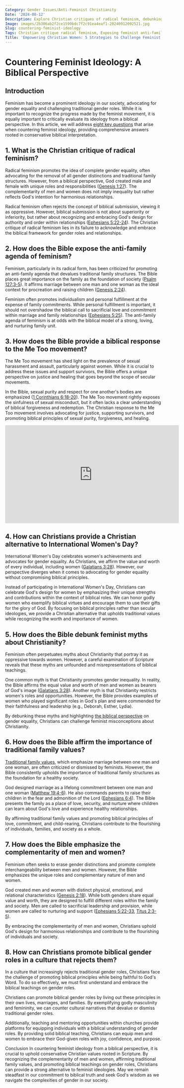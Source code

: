 ```yaml
---
Category: Gender Issues/Anti-Feminist Christianity
Date: '2024-08-12'
Description: Explore Christian critiques of radical feminism, debunking feminist myths through a biblical lens, and providing an alternative perspective on International Women's Day in this insightful article.
Image: images/2b306ab2f2ce1599bdc7f2c91ea4eaf1-20240912092521.jpg
Slug: countering-feminist-ideology
Tags: Christian critique radical feminism, Exposing feminist anti-family agenda, Biblical response Me Too movement, Christian alternative International Women's Day, Debunking feminist myths Christianity
Title: 'Empowering Christian Women: 5 Strategies to Challenge Feminist Ideology'
---
```


# Countering Feminist Ideology: A Biblical Perspective

## Introduction
Feminism has become a prominent ideology in our society, advocating for gender equality and challenging traditional gender roles. While it is important to recognize the progress made by the feminist movement, it is equally important to critically evaluate its ideology from a biblical perspective. In this article, we will address [eight key questions](/biblical-womanhood) that arise when countering feminist ideology, providing comprehensive answers rooted in conservative biblical interpretation.

## 1. What is the Christian critique of radical feminism?
Radical feminism promotes the idea of complete gender equality, often advocating for the removal of all gender distinctions and traditional family structures. However, from a biblical perspective, God created male and female with unique roles and responsibilities ([Genesis 1:27](https://www.bibleref.com/Genesis/1/Genesis-1-27.html)). The complementarity of men and women does not imply inequality but rather reflects God's intention for harmonious relationships.

Radical feminism often rejects the concept of biblical submission, viewing it as oppressive. However, biblical submission is not about superiority or inferiority, but rather about recognizing and embracing God's design for authority and order within relationships ([Ephesians 5:22-24](https://www.bibleref.com/Ephesians/5/Ephesians-5-22.html)). The Christian critique of radical feminism lies in its failure to acknowledge and embrace the biblical framework for gender roles and relationships.

## 2. How does the Bible expose the anti-family agenda of feminism?
Feminism, particularly in its radical form, has been criticized for promoting an anti-family agenda that devalues traditional family structures. The Bible places great importance on the family as the foundation of society ([Psalm 127:3-5](https://www.bibleref.com/Psalm/127/Psalm-127-3.html)). It affirms marriage between one man and one woman as the ideal context for procreation and raising children ([Genesis 2:24](https://www.bibleref.com/Genesis/2/Genesis-2-24.html)).

Feminism often promotes individualism and personal fulfillment at the expense of family commitments. While personal fulfillment is important, it should not overshadow the biblical call to sacrificial love and commitment within marriage and family relationships ([Ephesians 5:25](https://www.bibleref.com/Ephesians/5/Ephesians-5-25.html)). The anti-family agenda of feminism is at odds with the biblical model of a strong, loving, and nurturing family unit.

## 3. How does the Bible provide a biblical response to the Me Too movement?
The Me Too movement has shed light on the prevalence of sexual harassment and assault, particularly against women. While it is crucial to address these issues and support survivors, the Bible offers a unique perspective on justice and healing that goes beyond the scope of secular movements.

In the Bible, sexual purity and respect for one another's bodies are emphasized ([1 Corinthians 6:18-20](https://www.bibleref.com/1-Corinthians/6/1-Corinthians-6-18.html)). The Me Too movement rightly exposes the sinfulness of sexual misconduct, but it often lacks a clear understanding of biblical forgiveness and redemption. The Christian response to the Me Too movement involves advocating for justice, supporting survivors, and promoting biblical principles of sexual purity, forgiveness, and healing.


<iframe width="560" height="315" src="https://www.youtube.com/embed/BLr4CrX9NUs" frameborder="0" allow="autoplay; encrypted-media" allowfullscreen></iframe>


## 4. How can Christians provide a Christian alternative to International Women's Day?
International Women's Day celebrates women's achievements and advocates for gender equality. As Christians, we affirm the value and worth of every individual, including women ([Galatians 3:28](https://www.bibleref.com/Galatians/3/Galatians-3-28.html)). However, our perspective diverges when it comes to advocating for gender equality without compromising biblical principles.

Instead of participating in International Women's Day, Christians can celebrate God's design for women by emphasizing their unique strengths and contributions within the context of biblical roles. We can honor godly women who exemplify biblical virtues and encourage them to use their gifts for the glory of God. By focusing on biblical principles rather than secular ideologies, we provide a Christian alternative that upholds traditional values while recognizing the worth and importance of women.

## 5. How does the Bible debunk feminist myths about Christianity?
Feminism often perpetuates myths about Christianity that portray it as oppressive towards women. However, a careful examination of Scripture reveals that these myths are unfounded and misrepresentations of biblical teachings.

One common myth is that Christianity promotes gender inequality. In reality, the Bible affirms the equal value and worth of men and women as bearers of God's image ([Galatians 3:28](https://www.bibleref.com/Galatians/3/Galatians-3-28.html)). Another myth is that Christianity restricts women's roles and opportunities. However, the Bible provides examples of women who played significant roles in God's plan and were commended for their faithfulness and leadership (e.g., Deborah, Esther, Lydia).

By debunking these myths and highlighting [the biblical perspective](/restricting-divorce-grounds) on gender equality, Christians can challenge feminist misconceptions about Christianity.

## 6. How does the Bible affirm the importance of traditional family values?
[Traditional family values](/uk-christian-identity), which emphasize marriage between one man and one woman, are often criticized or dismissed by feminists. However, the Bible consistently upholds the importance of traditional family structures as the foundation for a healthy society.

God designed marriage as a lifelong commitment between one man and one woman ([Matthew 19:4-6](https://www.bibleref.com/Matthew/19/Matthew-19-4.html)). He also commands parents to raise their children in the fear and admonition of the Lord ([Ephesians 6:4](https://www.bibleref.com/Ephesians/6/Ephesians-6-4.html)). The Bible presents the family as a place of love, security, and nurture where children can learn about God's love and experience healthy relationships.

By affirming traditional family values and promoting biblical principles of love, commitment, and child-rearing, Christians contribute to the flourishing of individuals, families, and society as a whole.

## 7. How does the Bible emphasize the complementarity of men and women?
Feminism often seeks to erase gender distinctions and promote complete interchangeability between men and women. However, the Bible emphasizes the unique roles and complementary nature of men and women.

God created men and women with distinct physical, emotional, and relational characteristics ([Genesis 2:18](https://www.bibleref.com/Genesis/2/Genesis-2-18.html)). While both genders share equal value and worth, they are designed to fulfill different roles within the family and society. Men are called to sacrificial leadership and provision, while women are called to nurturing and support ([Ephesians 5:22-33](https://www.bibleref.com/Ephesians/5/Ephesians-5-22.html), [Titus 2:3-5](https://www.bibleref.com/Titus/2/Titus-2-3.html)).

By embracing the complementarity of men and women, Christians uphold God's design for harmonious relationships and contribute to the flourishing of individuals and society.

## 8. How can Christians promote biblical gender roles in a culture that rejects them?
In a culture that increasingly rejects traditional gender roles, Christians face the challenge of promoting biblical principles while being faithful to God's Word. To do so effectively, we must first understand and embrace the biblical teachings on gender roles.

Christians can promote biblical gender roles by living out these principles in their own lives, marriages, and families. By exemplifying godly masculinity and femininity, we can counter cultural narratives that devalue or dismiss traditional gender roles.

Additionally, teaching and mentoring opportunities within churches provide platforms for equipping individuals with a biblical understanding of gender roles. By providing solid biblical teaching, Christians can equip men and women to embrace their God-given roles with joy, confidence, and purpose.

Conclusion
In countering feminist ideology from a biblical perspective, it is crucial to uphold conservative Christian values rooted in Scripture. By recognizing the complementarity of men and women, affirming traditional family values, and promoting biblical teachings on gender roles, Christians can provide a strong alternative to feminist ideologies. May we remain steadfast in our commitment to biblical truth and seek God's wisdom as we navigate the complexities of gender in our society.